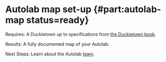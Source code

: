 # Autolab map set-up {#part:autolab-map status=ready}

<div class='requirements' markdown="1">

Requires: A Duckietown up to specifications from [the Duckietown book](+opmanual_duckietown#book).

Results: A fully documented map of your Autolab.

Next Steps: Learn about the Autolab [town](#autolab-town).
</div>

<minitoc/>
